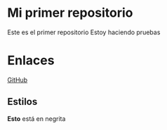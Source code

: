 # Mi primer repositorio
Este es el primer repositorio
Estoy haciendo pruebas
# Enlaces
[GitHub](https://github.com/DanielCabello99)
## Estilos
**Esto** está en negrita
